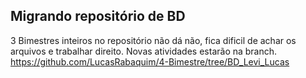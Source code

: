 ## Migrando repositório de BD
 3 Bimestres inteiros no repositório não dá não, fica dificil de achar os arquivos e trabalhar direito.
  Novas atividades estarão na branch.
  https://github.com/LucasRabaquim/4-Bimestre/tree/BD_Levi_Lucas
